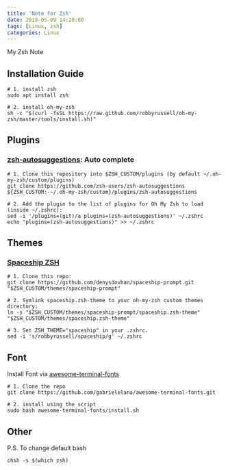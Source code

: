 ```yaml
---
title: 'Note for Zsh'
date: 2019-05-09 14:20:00
tags: [Linux, zsh]
categories: Linux
---
```


My Zsh Note

<!--More-->

## Installation Guide

    # 1. install zsh
    sudo apt install zsh
    
    # 2. install oh-my-zsh
    sh -c "$(curl -fsSL https://raw.github.com/robbyrussell/oh-my-zsh/master/tools/install.sh)"

## Plugins

### [zsh-autosuggestions](https://github.com/zsh-users/zsh-autosuggestions): Auto complete

    # 1. Clone this repository into $ZSH_CUSTOM/plugins (by default ~/.oh-my-zsh/custom/plugins)
    git clone https://github.com/zsh-users/zsh-autosuggestions ${ZSH_CUSTOM:-~/.oh-my-zsh/custom}/plugins/zsh-autosuggestions

    # 2. Add the plugin to the list of plugins for Oh My Zsh to load (inside ~/.zshrc):
    sed -i '/plugins=(git)/a plugins=(zsh-autosuggestions)' ~/.zshrc
    echo "plugins=(zsh-autosuggestions)" >> ~/.zshrc

## Themes

### [Spaceship ZSH](https://github.com/denysdovhan/spaceship-prompt)

    # 1. Clone this repo:
    git clone https://github.com/denysdovhan/spaceship-prompt.git "$ZSH_CUSTOM/themes/spaceship-prompt"

    # 2. Symlink spaceship.zsh-theme to your oh-my-zsh custom themes directory:
    ln -s "$ZSH_CUSTOM/themes/spaceship-prompt/spaceship.zsh-theme" "$ZSH_CUSTOM/themes/spaceship.zsh-theme"

    # 3. Set ZSH_THEME="spaceship" in your .zshrc.
    sed -i 's/robbyrussell/spaceship/g' ~/.zshrc

## Font

Install Font via [awesome-terminal-fonts](https://github.com/gabrielelana/awesome-terminal-fonts)

    # 1. Clone the repo
    git clone https://github.com/gabrielelana/awesome-terminal-fonts.git

    # 2. install using the script
    sudo bash awesome-terminal-fonts/install.sh
    
## Other

P.S. To change default bash

    chsh -s $(which zsh)

